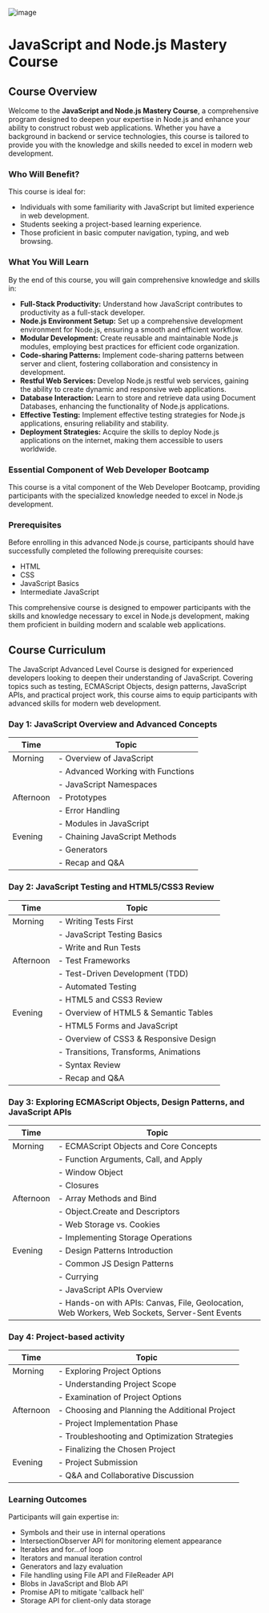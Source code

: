 ![image](https://github.com/PLPHacker/plp-advance-nodejs-course/assets/20124826/06d609a0-5ee6-4467-8d7c-4cffa04da5ad)

# JavaScript and Node.js Mastery Course

## Course Overview

Welcome to the **JavaScript and Node.js Mastery Course**, a comprehensive program designed to deepen your expertise in Node.js and enhance your ability to construct robust web applications. Whether you have a background in backend or service technologies, this course is tailored to provide you with the knowledge and skills needed to excel in modern web development.

### Who Will Benefit?

This course is ideal for:

- Individuals with some familiarity with JavaScript but limited experience in web development.
- Students seeking a project-based learning experience.
- Those proficient in basic computer navigation, typing, and web browsing.

### What You Will Learn

By the end of this course, you will gain comprehensive knowledge and skills in:

- **Full-Stack Productivity:** Understand how JavaScript contributes to productivity as a full-stack developer.
- **Node.js Environment Setup:** Set up a comprehensive development environment for Node.js, ensuring a smooth and efficient workflow.
- **Modular Development:** Create reusable and maintainable Node.js modules, employing best practices for efficient code organization.
- **Code-sharing Patterns:** Implement code-sharing patterns between server and client, fostering collaboration and consistency in development.
- **Restful Web Services:** Develop Node.js restful web services, gaining the ability to create dynamic and responsive web applications.
- **Database Interaction:** Learn to store and retrieve data using Document Databases, enhancing the functionality of Node.js applications.
- **Effective Testing:** Implement effective testing strategies for Node.js applications, ensuring reliability and stability.
- **Deployment Strategies:** Acquire the skills to deploy Node.js applications on the internet, making them accessible to users worldwide.

### Essential Component of Web Developer Bootcamp

This course is a vital component of the Web Developer Bootcamp, providing participants with the specialized knowledge needed to excel in Node.js development.

### Prerequisites

Before enrolling in this advanced Node.js course, participants should have successfully completed the following prerequisite courses:

- HTML
- CSS
- JavaScript Basics
- Intermediate JavaScript

This comprehensive course is designed to empower participants with the skills and knowledge necessary to excel in Node.js development, making them proficient in building modern and scalable web applications.


## Course Curriculum

The JavaScript Advanced Level Course is designed for experienced developers looking to deepen their understanding of JavaScript. Covering topics such as testing, ECMAScript Objects, design patterns, JavaScript APIs, and practical project work, this course aims to equip participants with advanced skills for modern web development.

### Day 1: JavaScript Overview and Advanced Concepts

| Time       | Topic                                      |
|------------|--------------------------------------------|
| Morning    | - Overview of JavaScript                    |
|            | - Advanced Working with Functions           |
|            | - JavaScript Namespaces                      |
| Afternoon  | - Prototypes                                |
|            | - Error Handling                            |
|            | - Modules in JavaScript                      |
| Evening    | - Chaining JavaScript Methods               |
|            | - Generators                                |
|            | - Recap and Q&A                              |

### Day 2: JavaScript Testing and HTML5/CSS3 Review

| Time       | Topic                                      |
|------------|--------------------------------------------|
| Morning    | - Writing Tests First                       |
|            | - JavaScript Testing Basics                 |
|            | - Write and Run Tests                        |
| Afternoon  | - Test Frameworks                            |
|            | - Test-Driven Development (TDD)             |
|            | - Automated Testing                          |
|            | - HTML5 and CSS3 Review                      |
| Evening    | - Overview of HTML5 & Semantic Tables       |
|            | - HTML5 Forms and JavaScript                |
|            | - Overview of CSS3 & Responsive Design      |
|            | - Transitions, Transforms, Animations        |
|            | - Syntax Review                              |
|            | - Recap and Q&A                              |

### Day 3: Exploring ECMAScript Objects, Design Patterns, and JavaScript APIs

| Time       | Topic                                      |
|------------|--------------------------------------------|
| Morning    | - ECMAScript Objects and Core Concepts      |
|            | - Function Arguments, Call, and Apply       |
|            | - Window Object                             |
|            | - Closures                                  |
| Afternoon  | - Array Methods and Bind                    |
|            | - Object.Create and Descriptors             |
|            | - Web Storage vs. Cookies                   |
|            | - Implementing Storage Operations           |
| Evening    | - Design Patterns Introduction              |
|            | - Common JS Design Patterns                 |
|            | - Currying                                   |
|            | - JavaScript APIs Overview                  |
|            | - Hands-on with APIs: Canvas, File, Geolocation, Web Workers, Web Sockets, Server-Sent Events |

### Day 4: Project-based activity

| Time       | Topic                                      |
|------------|--------------------------------------------|
| Morning    | - Exploring Project Options                 |
|            | - Understanding Project Scope               |
|            | - Examination of Project Options             |
| Afternoon  | - Choosing and Planning the Additional Project|
|            | - Project Implementation Phase               |
|            | - Troubleshooting and Optimization Strategies|
|            | - Finalizing the Chosen Project             |
| Evening    | - Project Submission                         |
|            | - Q&A and Collaborative Discussion          |

### Learning Outcomes

Participants will gain expertise in:

- Symbols and their use in internal operations
- IntersectionObserver API for monitoring element appearance
- Iterables and for...of loop
- Iterators and manual iteration control
- Generators and lazy evaluation
- File handling using File API and FileReader API
- Blobs in JavaScript and Blob API
- Promise API to mitigate 'callback hell'
- Storage API for client-only data storage

